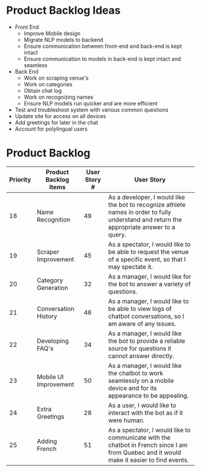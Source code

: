 # Product Backlog Ideas
- Front End
	- Improve Mobile design
	- Migrate NLP models to backend
	- Ensure communication between front-end and back-end is kept intact
    - Ensure communication to models in back-end is kept intact and seamless
- Back End
	- Work on scraping venue's
	- Work on categories
	- Obtain chat log
    - Work on recognizing names
    - Ensure NLP models run quicker and are more efficient
- Test and troubleshoot system with various common questions
- Update site for access on all devices
- Add greetings for later in the chat
- Account for polylingual users

# Product Backlog

| Priority | Product Backlog Items | User Story # | User Story |
| --- | --- | --- | --- | 
| 18 | Name Recognition | 49 | As a developer, I would like the bot to recognize athlete names in order to fully understand and return the appropriate answer to a query. |
| 19 | Scraper Improvement | 45 | As a spectator, I would like to be able to request the venue of a specific event, so that I may spectate it. |
| 20 | Category Generation | 32 | As a manager, I would like for the bot to answer a variety of questions. |
| 21 | Conversation History | 46 | As a manager, I would like to be able to view logs of chatbot conversations, so I am aware of any issues. |
| 22 | Developing FAQ's | 34 | As a manager, I would like the bot to provide a reliable source for questions it cannot answer directly. |
| 23 | Mobile UI Improvement | 50 | As a manager, I would like the chatbot to work seamlessly on a mobile device and for its appearance to be appealing. |
| 24 | Extra Greetings | 28 | As a user, I would like to interact with the bot as if it were human. |
| 25 | Adding French | 51 | As a spectator, I would like to communicate with the chatbot in French since I am from Quebec and it would make it easier to find events. |
